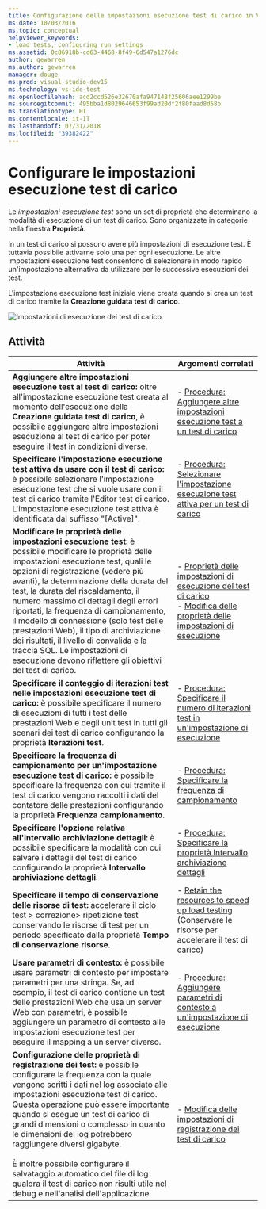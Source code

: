 ```yaml
---
title: Configurazione delle impostazioni esecuzione test di carico in Visual Studio
ms.date: 10/03/2016
ms.topic: conceptual
helpviewer_keywords:
- load tests, configuring run settings
ms.assetid: 0c86918b-cd63-4468-8f49-6d547a1276dc
author: gewarren
ms.author: gewarren
manager: douge
ms.prod: visual-studio-dev15
ms.technology: vs-ide-test
ms.openlocfilehash: acd2ccd526e32670afa947148f25606aee1299be
ms.sourcegitcommit: 495bba1d8029646653f99ad20df2f80faad8d58b
ms.translationtype: HT
ms.contentlocale: it-IT
ms.lasthandoff: 07/31/2018
ms.locfileid: "39382422"
---
```

# <a name="configure-load-test-run-settings"></a>Configurare le impostazioni esecuzione test di carico

Le *impostazioni esecuzione test* sono un set di proprietà che determinano la modalità di esecuzione di un test di carico. Sono organizzate in categorie nella finestra **Proprietà**.

In un test di carico si possono avere più impostazioni di esecuzione test. È tuttavia possibile attivarne solo una per ogni esecuzione. Le altre impostazioni esecuzione test consentono di selezionare in modo rapido un'impostazione alternativa da utilizzare per le successive esecuzioni dei test.

L'impostazione esecuzione test iniziale viene creata quando si crea un test di carico tramite la **Creazione guidata test di carico**.

![Impostazioni di esecuzione dei test di carico](../test/media/loadtestrunsettings.png)

## <a name="tasks"></a>Attività

|Attività|Argomenti correlati|
|-----------|-----------------------|
|**Aggiungere altre impostazioni esecuzione test al test di carico:** oltre all'impostazione esecuzione test creata al momento dell'esecuzione della **Creazione guidata test di carico**, è possibile aggiungere altre impostazioni esecuzione al test di carico per poter eseguire il test in condizioni diverse.|-   [Procedura: Aggiungere altre impostazioni esecuzione test a un test di carico](../test/how-to-add-additional-run-settings-to-a-load-test.md)|
|**Specificare l'impostazione esecuzione test attiva da usare con il test di carico:** è possibile selezionare l'impostazione esecuzione test che si vuole usare con il test di carico tramite l'Editor test di carico. L'impostazione esecuzione test attiva è identificata dal suffisso "[Active]".|-   [Procedura: Selezionare l'impostazione esecuzione test attiva per un test di carico](../test/how-to-select-the-active-run-setting-for-a-load-test.md)|
|**Modificare le proprietà delle impostazioni esecuzione test:** è possibile modificare le proprietà delle impostazioni esecuzione test, quali le opzioni di registrazione (vedere più avanti), la determinazione della durata del test, la durata del riscaldamento, il numero massimo di dettagli degli errori riportati, la frequenza di campionamento, il modello di connessione (solo test delle prestazioni Web), il tipo di archiviazione dei risultati, il livello di convalida e la traccia SQL. Le impostazioni di esecuzione devono riflettere gli obiettivi del test di carico.|-   [Proprietà delle impostazioni di esecuzione del test di carico](../test/load-test-run-settings-properties.md)<br />-   [Modifica delle proprietà delle impostazioni di esecuzione](../test/load-test-run-settings-properties.md#change-run-setting-properties)|
|**Specificare il conteggio di iterazioni test nelle impostazioni esecuzione test di carico:** è possibile specificare il numero di esecuzioni di tutti i test delle prestazioni Web e degli unit test in tutti gli scenari dei test di carico configurando la proprietà **Iterazioni test**.|-   [Procedura: Specificare il numero di iterazioni test in un'impostazione di esecuzione](../test/how-to-specify-the-number-of-test-iterations-in-a-load-test.md)|
|**Specificare la frequenza di campionamento per un'impostazione esecuzione test di carico:** è possibile specificare la frequenza con cui tramite il test di carico vengono raccolti i dati del contatore delle prestazioni configurando la proprietà **Frequenza campionamento**.|-   [Procedura: Specificare la frequenza di campionamento](../test/how-to-specify-the-sample-rate-for-a-load-test.md)|
|**Specificare l'opzione relativa all'intervallo archiviazione dettagli:** è possibile specificare la modalità con cui salvare i dettagli del test di carico configurando la proprietà **Intervallo archiviazione dettagli**.|-   [Procedura: Specificare la proprietà Intervallo archiviazione dettagli](../test/how-to-specify-the-timing-details-storage-property-for-a-load-test.md)|
|**Specificare il tempo di conservazione delle risorse di test:** accelerare il ciclo test > correzione> ripetizione test conservando le risorse di test per un periodo specificato dalla proprietà **Tempo di conservazione risorse**.|-   [Retain the resources to speed up load testing](/vsts/test/load-test/getting-started-with-performance-testing?view=vsts) (Conservare le risorse per accelerare il test di carico)|
|**Usare parametri di contesto:** è possibile usare parametri di contesto per impostare parametri per una stringa. Se, ad esempio, il test di carico contiene un test delle prestazioni Web che usa un server Web con parametri, è possibile aggiungere un parametro di contesto alle impostazioni esecuzione test per eseguire il mapping a un server diverso.|-   [Procedura: Aggiungere parametri di contesto a un'impostazione di esecuzione](../test/how-to-add-context-parameters-to-a-load-test-run-setting.md)|
|**Configurazione delle proprietà di registrazione dei test:** è possibile configurare la frequenza con la quale vengono scritti i dati nel log associato alle impostazioni esecuzione test di carico. Questa operazione può essere importante quando si esegue un test di carico di grandi dimensioni o complesso in quanto le dimensioni del log potrebbero raggiungere diversi gigabyte.<br /><br /> È inoltre possibile configurare il salvataggio automatico del file di log qualora il test di carico non risulti utile nel debug e nell'analisi dell'applicazione.|-   [Modifica delle impostazioni di registrazione dei test di carico](../test/modify-load-test-logging-settings.md)|